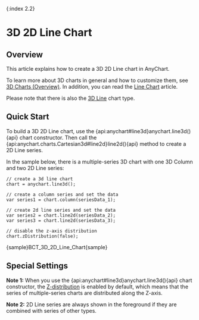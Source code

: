 {:index 2.2}
# 3D 2D Line Chart

## Overview

This article explains how to create a 3D 2D Line chart in AnyChart.

To learn more about 3D charts in general and how to customize them, see [3D Charts (Overview)](Overview). In addition, you can read the [Line Chart](../Line_Chart) article.

Please note that there is also the [3D Line](Line_Chart) chart type.

## Quick Start

To build a 3D 2D Line chart, use the {api:anychart#line3d}anychart.line3d(){api} chart constructor. Then call the {api:anychart.charts.Cartesian3d#line2d}line2d(){api} method to create a 2D Line series. 

In the sample below, there is a multiple-series 3D chart with one 3D Column and two 2D Line series:

```
// create a 3d line chart
chart = anychart.line3d();

// create a column series and set the data
var series1 = chart.column(seriesData_1);

// create 2d line series and set the data
var series2 = chart.line2d(seriesData_2);
var series3 = chart.line2d(seriesData_3);

// disable the z-axis distribution
chart.zDistribution(false);
```

{sample}BCT\_3D\_2D\_Line\_Chart{sample}

## Special Settings

**Note 1:** When you use the {api:anychart#line3d}anychart.line3d(){api} chart constructor, the [Z-distribution](Overview#z-distribution) is enabled by default, which means that the series of multiple-series charts are distributed along the Z-axis.

**Note 2:** 2D Line series are always shown in the foreground if they are combined with series of other types.